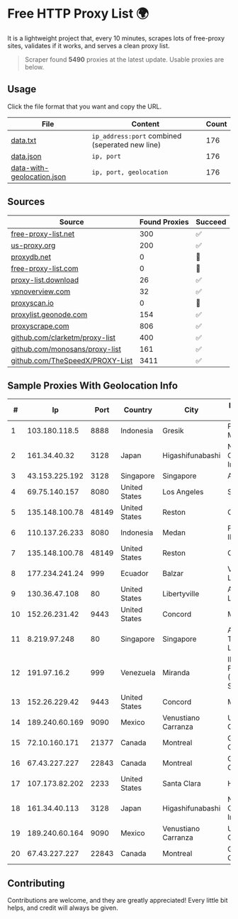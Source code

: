 
# Free HTTP Proxy List 🌍

It is a lightweight project that, every 10 minutes, scrapes lots of free-proxy sites, validates if it works, and serves a clean proxy list.


> Scraper found **5490** proxies at the latest update. Usable proxies are below.

## Usage

Click the file format that you want and copy the URL.


|File|Content|Count|
|----|-------|-----|
|[data.txt](https://raw.githubusercontent.com/themiralay/Proxy-List-World/master/data.txt)|`ip_address:port` combined (seperated new line)|176|
|[data.json](https://raw.githubusercontent.com/themiralay/Proxy-List-World/master/data.json)|`ip, port`|176|
|[data-with-geolocation.json](https://raw.githubusercontent.com/themiralay/Proxy-List-World/master/data-with-geolocation.json)|`ip, port, geolocation`|176|

## Sources

|Source|Found Proxies|Succeed|
|------|-------------|-------|
|[free-proxy-list.net](https://free-proxy-list.net)|300|✅|
|[us-proxy.org](https://www.us-proxy.org)|200|✅|
|[proxydb.net](http://proxydb.net)|0|🚫|
|[free-proxy-list.com](https://free-proxy-list.com/?page=&port=&type%5B%5D=http&type%5B%5D=https&up_time=0&search=Search)|0|🚫|
|[proxy-list.download](https://www.proxy-list.download/HTTP)|26|✅|
|[vpnoverview.com](https://vpnoverview.com/privacy/anonymous-browsing/free-proxy-servers)|32|✅|
|[proxyscan.io](https://www.proxyscan.io)|0|🚫|
|[proxylist.geonode.com](https://proxylist.geonode.com/api/proxy-list?limit=300&page=1&sort_by=lastChecked&sort_type=desc&protocols=http,https)|154|✅|
|[proxyscrape.com](https://api.proxyscrape.com/v2/?request=displayproxies&protocol=http&timeout=10000&country=all&ssl=all&anonymity=all)|806|✅|
|[github.com/clarketm/proxy-list](https://raw.githubusercontent.com/clarketm/proxy-list/master/proxy-list-raw.txt)|400|✅|
|[github.com/monosans/proxy-list](https://raw.githubusercontent.com/monosans/proxy-list/main/proxies/http.txt)|161|✅|
|[github.com/TheSpeedX/PROXY-List](https://raw.githubusercontent.com/TheSpeedX/PROXY-List/master/http.txt)|3411|✅|


## Sample Proxies With Geolocation Info

|#|Ip|Port|Country|City|Internet Service Provider|
|-|--|----|-------|----|-------------------------|
|1|103.180.118.5|8888|Indonesia|Gresik|PT Persada Data Multimedia|
|2|161.34.40.32|3128|Japan|Higashifunabashi|NTT PC Communications, Inc.|
|3|43.153.225.192|3128|Singapore|Singapore|Aceville Pte.ltd|
|4|69.75.140.157|8080|United States|Los Angeles|Spectrum|
|5|135.148.100.78|48149|United States|Reston|OVH SAS|
|6|110.137.26.233|8080|Indonesia|Medan|PT. TELKOM INDONESIA|
|7|135.148.100.78|48149|United States|Reston|OVH SAS|
|8|177.234.241.24|999|Ecuador|Balzar|Vasquez Burgos Livington|
|9|130.36.47.108|80|United States|Libertyville|Abbott Laboratories|
|10|152.26.231.42|9443|United States|Concord|MCNC|
|11|8.219.97.248|80|Singapore|Singapore|Alibaba (US) Technology Co., Ltd.|
|12|191.97.16.2|999|Venezuela|Miranda|INVERSIONES FRITZ 78 C.A.(WIFI SOLUTION)|
|13|152.26.229.42|9443|United States|Concord|MCNC|
|14|189.240.60.169|9090|Mexico|Venustiano Carranza|Uninet S.A. de C.V.|
|15|72.10.160.171|21377|Canada|Montreal|GloboTech Communications|
|16|67.43.227.227|22843|Canada|Montreal|GloboTech Communications|
|17|107.173.82.202|2233|United States|Santa Clara|HostPapa|
|18|161.34.40.113|3128|Japan|Higashifunabashi|NTT PC Communications, Inc.|
|19|189.240.60.164|9090|Mexico|Venustiano Carranza|Uninet S.A. de C.V.|
|20|67.43.227.227|22843|Canada|Montreal|GloboTech Communications|



## Contributing

Contributions are welcome, and they are greatly appreciated! Every
little bit helps, and credit will always be given.

